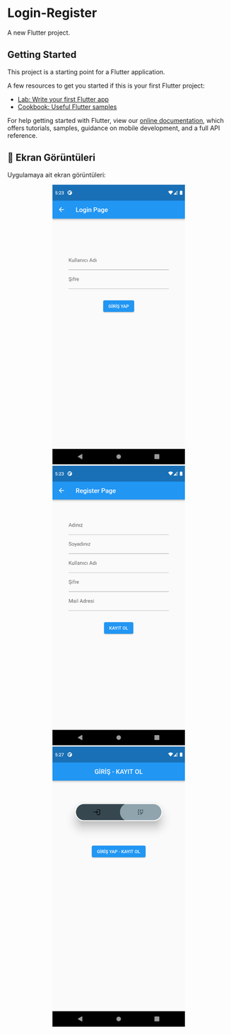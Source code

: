 # Login-Register

A new Flutter project.

## Getting Started

This project is a starting point for a Flutter application.

A few resources to get you started if this is your first Flutter project:

- [Lab: Write your first Flutter app](https://flutter.dev/docs/get-started/codelab)
- [Cookbook: Useful Flutter samples](https://flutter.dev/docs/cookbook)

For help getting started with Flutter, view our
[online documentation](https://flutter.dev/docs), which offers tutorials,
samples, guidance on mobile development, and a full API reference.


## 📸 Ekran Görüntüleri
Uygulamaya ait ekran görüntüleri:

<div align="center">
  <img src="https://github.com/Ahmetyilmazz/Flutter_App/blob/d412d5d95c3a84c3606660d4f3ef9817d473a09c/loginekrani_app/resimler/login_page.png" width="300"/>
  <img src="https://github.com/Ahmetyilmazz/Flutter_App/blob/d412d5d95c3a84c3606660d4f3ef9817d473a09c/loginekrani_app/resimler/register_page.png" width="300"/>
  <img src="https://github.com/Ahmetyilmazz/Flutter_App/blob/d412d5d95c3a84c3606660d4f3ef9817d473a09c/loginekrani_app/resimler/Giris_KayitOl_page.png" width="300"/>
</div>


